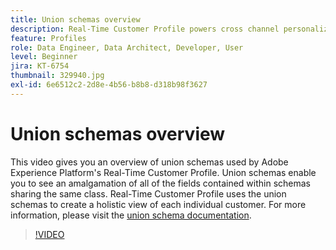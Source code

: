 ```yaml
---
title: Union schemas overview
description: Real-Time Customer Profile powers cross channel personalization at scale through each phase of the customer journey. Batch or Streaming data can be enabled for the Real-Time Customer Profile by enabling both the schema and corresponding dataset.
feature: Profiles
role: Data Engineer, Data Architect, Developer, User
level: Beginner
jira: KT-6754
thumbnail: 329940.jpg
exl-id: 6e6512c2-2d8e-4b56-b8b8-d318b98f3627
---
```

# Union schemas overview

This video gives you an overview of union schemas used by Adobe Experience Platform's Real-Time Customer Profile. Union schemas enable you to see an amalgamation of all of the fields contained within schemas sharing the same class. Real-Time Customer Profile uses the union schemas to create a holistic view of each individual customer. For more information, please visit the [union schema documentation](https://experienceleague.adobe.com/docs/experience-platform/profile/union-schemas/union-schema.html).

>[!VIDEO](https://video.tv.adobe.com/v/329940?learn=on)
